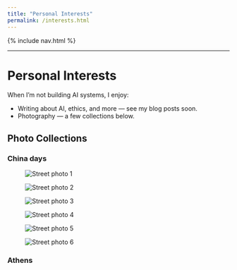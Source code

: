 ```yaml
---
title: "Personal Interests"
permalink: /interests.html
---
```


<link rel="stylesheet" href="{{ '/assets/css/custom.css?v=8' | relative_url }}">
{% include nav.html %}

---

# Personal Interests

When I’m not building AI systems, I enjoy:

- Writing about AI, ethics, and more — see my blog posts soon.
- Photography — a few collections below.

## Photo Collections

### China days
<div class="gallery">
  <figure class="photo-card">
    <img src="{{ '/assets/img/China/NIK00604_01.jpg' | relative_url }}" alt="Street photo 1">
  </figure>
  <figure class="photo-card">
    <img src="{{ '/assets/img/China/NIK01194.jpg' | relative_url }}" alt="Street photo 2">
  </figure>
  <figure class="photo-card">
    <img src="{{ '/assets/img/China/NIK01488.jpg' | relative_url }}" alt="Street photo 3">
  </figure>
  <figure class="photo-card">
    <img src="{{ '/assets/img/China/NIK01514.jpg' | relative_url }}" alt="Street photo 4">
  </figure>
  <figure class="photo-card">
    <img src="{{ '/assets/img/China/NIK02201_02.jpg' | relative_url }}" alt="Street photo 5">
  </figure>
  <figure class="photo-card">
    <img src="{{ '/assets/img/China/NIK02424.jpg' | relative_url }}" alt="Street photo 6">
  </figure>
</div>


### Athens
<div class="gallery">
  <!-- <figure class="photo-card">
    <img src="{{ '/assets/img/athens_01.jpg' | relative_url }}" alt="Athens photo 1">
    <figcaption>Athens photo 1</figcaption>
  </figure>
  <figure class="photo-card">
    <img src="{{ '/assets/img/athens_02.jpg' | relative_url }}" alt="Athens photo 2">
    <figcaption>Athens photo 2</figcaption>
  </figure> -->
</div>
